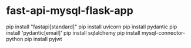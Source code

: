 # fast-api-mysql-flask-app

pip install "fastapi[standard]"
pip install uvicorn
pip install pydantic
pip install 'pydantic[email]'
pip install sqlalchemy
pip install mysql-connector-python
pip install pyjwt